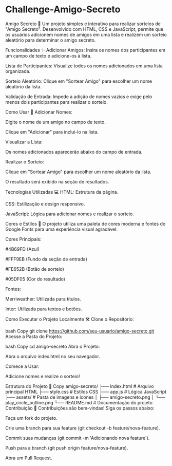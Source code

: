 # Challenge-Amigo-Secreto
Amigo Secreto 🎁
Um projeto simples e interativo para realizar sorteios de "Amigo Secreto". Desenvolvido com HTML, CSS e JavaScript, permite que os usuários adicionem nomes de amigos em uma lista e realizem um sorteio aleatório para determinar o amigo secreto.

Funcionalidades ✨
Adicionar Amigos: Insira os nomes dos participantes em um campo de texto e adicione-os à lista.

Lista de Participantes: Visualize todos os nomes adicionados em uma lista organizada.

Sorteio Aleatório: Clique em "Sortear Amigo" para escolher um nome aleatório da lista.

Validação de Entrada: Impede a adição de nomes vazios e exige pelo menos dois participantes para realizar o sorteio.

Como Usar 🚀
Adicionar Nomes:

Digite o nome de um amigo no campo de texto.

Clique em "Adicionar" para incluí-lo na lista.

Visualizar a Lista:

Os nomes adicionados aparecerão abaixo do campo de entrada.

Realizar o Sorteio:

Clique em "Sortear Amigo" para escolher um nome aleatório da lista.

O resultado será exibido na seção de resultados.

Tecnologias Utilizadas 💻
HTML: Estrutura da página.

CSS: Estilização e design responsivo.

JavaScript: Lógica para adicionar nomes e realizar o sorteio.

Cores e Estilos 🎨
O projeto utiliza uma paleta de cores moderna e fontes do Google Fonts para uma experiência visual agradável:

Cores Principais:

#4B69FD (Azul)

#FFF9EB (Fundo da seção de entrada)

#FE652B (Botão de sorteio)

#05DF05 (Cor do resultado)

Fontes:

Merriweather: Utilizada para títulos.

Inter: Utilizada para textos e botões.

Como Executar o Projeto Localmente 🛠️
Clone o Repositório:

bash
Copy
git clone https://github.com/seu-usuario/amigo-secreto.git
Acesse a Pasta do Projeto:

bash
Copy
cd amigo-secreto
Abra o Projeto:

Abra o arquivo index.html no seu navegador.

Comece a Usar:

Adicione nomes e realize o sorteio!

Estrutura do Projeto 📂
Copy
amigo-secreto/
├── index.html          # Arquivo principal HTML
├── style.css           # Estilos CSS
├── app.js              # Lógica JavaScript
├── assets/             # Pasta de imagens e ícones
│   ├── amigo-secreto.png
│   └── play_circle_outline.png
└── README.md           # Documentação do projeto
Contribuição 🤝
Contribuições são bem-vindas! Siga os passos abaixo:

Faça um fork do projeto.

Crie uma branch para sua feature (git checkout -b feature/nova-feature).

Commit suas mudanças (git commit -m 'Adicionando nova feature').

Push para a branch (git push origin feature/nova-feature).

Abra um Pull Request.
